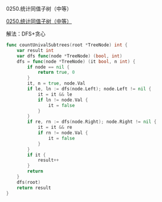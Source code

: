 0250.统计同值子树（中等）

[0250.统计同值子树（中等）](https://leetcode.cn/problems/count-univalue-subtrees/)



解法：DFS+贪心



```go
func countUnivalSubtrees(root *TreeNode) int {
	var result int
	var dfs func(node *TreeNode) (bool, int)
	dfs = func(node *TreeNode) (it bool, n int) {
		if node == nil {
			return true, 0
		}
		it, n = true, node.Val
		if le, ln := dfs(node.Left); node.Left != nil {
			it = it && le
			if ln != node.Val {
				it = false
			}
		}
		if re, rn := dfs(node.Right); node.Right != nil {
			it = it && re
			if rn != node.Val {
				it = false
			}
		}
		if it {
			result++
		}
		return
	}
	dfs(root)
	return result
}
```
